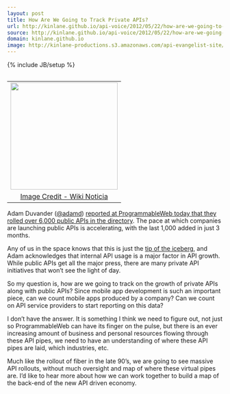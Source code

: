 ```yaml
---
layout: post
title: How Are We Going to Track Private APIs?
url: http://kinlane.github.io/api-voice/2012/05/22/how-are-we-going-to-track-private-apis/
source: http://kinlane.github.io/api-voice/2012/05/22/how-are-we-going-to-track-private-apis/
domain: kinlane.github.io
image: http://kinlane-productions.s3.amazonaws.com/api-evangelist-site/blog/fiber-cable-map.jpeg
---
```

{% include JB/setup %}<p><table cellpadding="3" align="right">
<tbody>
<tr>
<td align="center"><a href="http://en.wikinoticia.com/Technology/internet/97495-world-map-of-submarine-cables-this-is-the-internet-backbone" target="_blank"><img src="http://kinlane-productions.s3.amazonaws.com/fiber-cable-map.jpeg" alt="" width="250" /></a></td>
</tr>
<tr>
<td align="center"><a href="http://en.wikinoticia.com/Technology/internet/97495-world-map-of-submarine-cables-this-is-the-internet-backbone" target="_blank">Image Credit - Wiki Noticia</a></td>
</tr>
</tbody>
</table>
<p>Adam Duvander (<a href="/admin/blog/Adam Duvander">@adamd</a>)&nbsp;<a title="reported at ProgrammableWeb today that they rolled over 6,000 public APIs in the directory" href="http://blog.programmableweb.com/2012/05/22/6000-apis-its-business-its-social-and-its-happening-quickly/">reported at ProgrammableWeb today that they rolled over 6,000 public APIs in the directory</a>.  The pace at which companies are launching public APIs is accelerating, with the last 1,000 added in just 3 months.</p>
<p>Any of us in the space knows that this is just the <a title="tip of the iceberg" href="http://blog.programmableweb.com/2011/11/03/private-api/">tip of the iceberg</a>, and Adam acknowledges that internal API usage is a major factor in API growth.  While public APIs get all the major press, there are many private API initiatives that won&rsquo;t see the light of day.</p>
<p>So my question is, how are we going to track on the growth of private APIs along with public APIs?  Since mobile app development is such an important piece, can we count mobile apps produced by a company?  Can we count on API service providers to start reporting on this data?</p>
<p>I don&rsquo;t have the answer.  It is something I think we need to figure out, not just so ProgrammableWeb can have its finger on the pulse, but there is an ever increasing amount of business and personal resources flowing through these API pipes, we need to have an understanding of where these API pipes are laid, which industries, etc.</p>
<p>Much like the rollout of fiber in the late 90&rsquo;s, we are going to see massive API rollouts, without much oversight and map of where these virtual pipes are.  I&rsquo;d like to hear more about how we can work together to build a map of the back-end of the new API driven economy.</p></p>
